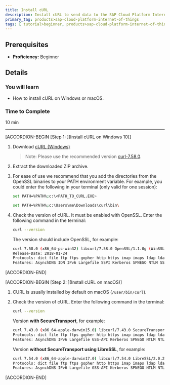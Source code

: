 ```yaml
---
title: Install cURL
description: Install cURL to send data to the SAP Cloud Platform Internet of Things Service Cloud using REST.
primary_tag: products>sap-cloud-platform-internet-of-things
tags: [ tutorial>beginner, products>sap-cloud-platform-internet-of-things, topic>internet-of-things ]
---
```


<!-- loiobc8b1a2abf7242109967c1cecdaef8bc -->

## Prerequisites
 - **Proficiency:** Beginner


## Details
### You will learn
- How to install cURL on Windows or macOS.

### Time to Complete
10 min

---

[ACCORDION-BEGIN [Step 1: ](Install cURL on Windows 10)]

1.  Download [cURL (Windows)](https://curl.haxx.se/dlwiz/?type=bin&os=Win64&flav=-&ver=-&cpu=x86_64)

    > Note:
    > Please use the recommended version [curl-7.58.0](https://bintray.com/artifact/download/vszakats/generic/curl-7.58.0-win64-mingw.7z).
    >
    >

2.  Extract the downloaded ZIP archive.

3.  For ease of use we recommend that you add the directories from the OpenSSL binaries to your PATH environment variable. For example, you could enter the following in your terminal (only valid for one session):

    ```bash
    set PATH=%PATH%;c:\<PATH_TO_CURL.EXE>
    ```

    ```bash
    set PATH=%PATH%;c:\Users\me\Downloads\curl\bin\
    ```

4.  Check the version of cURL. It must be enabled with OpenSSL. Enter the following command in the terminal:

    ```bash
    curl --version
    ```

    The version should include OpenSSL, for example:

    ```bash
    curl 7.58.0 (x86_64-pc-win32) libcurl/7.58.0 OpenSSL/1.1.0g (WinSSL) zlib/1.2.11 brotli/1.0.3 WinIDN libssh2/1.8.0 nghttp2/1.31.0
    Release-Date: 2018-01-24
    Protocols: dict file ftp ftps gopher http https imap imaps ldap ldaps pop3 pop3s rtsp scp sftp smb smbs smtp smtps telnet tftp
    Features: AsynchDNS IDN IPv6 Largefile SSPI Kerberos SPNEGO NTLM SSL libz brotli TLS-SRP HTTP2 HTTPS-proxy MultiSSL
    ```


[ACCORDION-END]

[ACCORDION-BEGIN [Step 2: ](Install cURL on macOS)]

1.  CURL is usually installed by default on macOS (`/user/bin/curl`).

2.  Check the version of cURL. Enter the following command in the terminal:

    ```bash
    curl --version
    ```

    Version **with SecureTransport**, for example:

    ```bash
    curl 7.43.0 (x86_64-apple-darwin15.0) libcurl/7.43.0 SecureTransport zlib/1.2.5
    Protocols: dict file ftp ftps gopher http https imap imaps ldap ldaps pop3 pop3s rtsp smb smbs smtp smtps telnet tftp
    Features: AsynchDNS IPv6 Largefile GSS-API Kerberos SPNEGO NTLM NTLM_WB SSL libz UnixSocket
    ```

    Version **without SecureTransport using LibreSSL**, for example:

    ```bash
    curl 7.54.0 (x86_64-apple-darwin17.0) libcurl/7.54.0 LibreSSL/2.0.20 zlib/1.2.11 nghttp2/1.24.0
    Protocols: dict file ftp ftps gopher http https imap imaps ldap ldaps pop3 pop3s rtsp smb smbs smtp smtps telnet tftp
    Features: AsynchDNS IPv6 Largefile GSS-API Kerberos SPNEGO NTLM NTLM_WB SSL libz HTTP2 UnixSockets HTTPS-proxyt
    ```


[ACCORDION-END]
